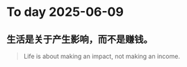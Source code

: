 
# To day 2025-06-09


## 生活是关于产生影响，而不是赚钱。
> Life is about making an impact, not making an income.

    